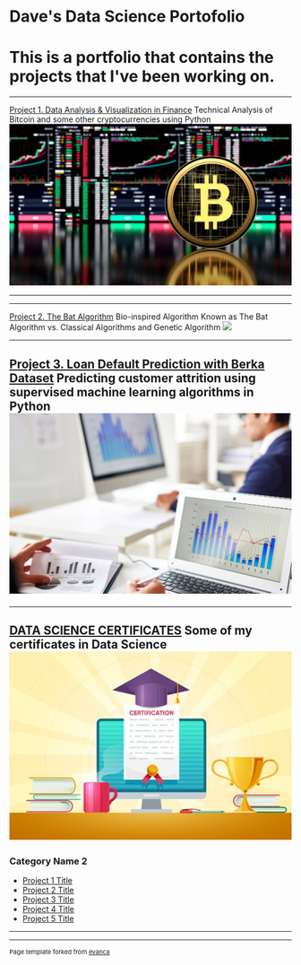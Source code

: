# Dave's Data Science Portofolio
# This is a portfolio that contains the projects that I've been working on.
---

[Project 1. Data Analysis & Visualization in Finance](https://github.com/Dave10T/Dave-s-Data-Science-Portfolio-)
   Technical Analysis of Bitcoin and some other cryptocurrencies using Python
   <img src="images/BTC-project1.png?raw=true"/>

---

---

[Project 2. The Bat Algorithm](https://github.com/Dave10T/Dave-s-Data-Science-Portfolio-/tree/main/Project3/AM.pdf)
   Bio-inspired Algorithm Known as The Bat Algorithm vs. Classical Algorithms and Genetic Algorithm
   <img src="images/Bat_Alg.png?raw=true"/>

---
[Project 3. Loan Default Prediction with Berka Dataset](https://github.com/Dave10T/Dave-s-Data-Science-Portfolio-/tree/main/Project2)
Predicting customer attrition using supervised machine learning algorithms in Python
<img src="images/predA.jpeg?raw=true"/>
---

---
[DATA SCIENCE CERTIFICATES](https://github.com/Dave10T/Dave10T.github.io/blob/master/pdf/SQL_SOA.pdf)
Some of my certificates in Data Science
<img src="images/certs.jpeg?raw=true"/>
---

### Category Name 2

- [Project 1 Title](http://example.com/)
- [Project 2 Title](http://example.com/)
- [Project 3 Title](http://example.com/)
- [Project 4 Title](http://example.com/)
- [Project 5 Title](http://example.com/)

---




---
<p style="font-size:11px">Page template forked from <a href="https://github.com/evanca/quick-portfolio">evanca</a></p>
<!-- Remove above link if you don't want to attibute -->
